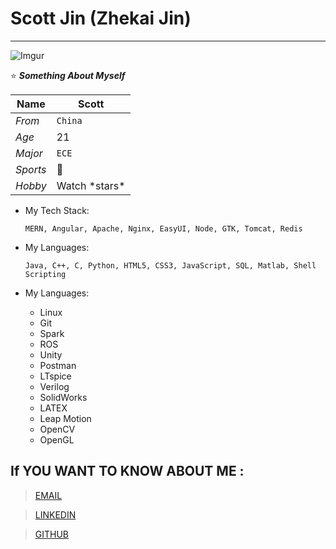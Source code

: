 # Scott Jin (Zhekai Jin)
***
![Imgur](https://i.imgur.com/1UTycAe.jpg)

:star: ***_Something About Myself_***

Name | Scott
--- | --- 
*From* | `China` 
*Age* | 21 
*Major*| `ECE`
*Sports* | :basketball:
*Hobby* | Watch \*stars\*

* My Tech Stack:

  ```shell
  MERN, Angular, Apache, Nginx, EasyUI, Node, GTK, Tomcat, Redis
  ```
  
* My Languages:

  ```shell
  Java, C++, C, Python, HTML5, CSS3, JavaScript, SQL, Matlab, Shell Scripting
  ```
  
* My Languages:
  * Linux
  * Git
  * Spark
  * ROS
  * Unity 
  * Postman
  * LTspice
  * Verilog
  * SolidWorks 
  * LATEX
  * Leap Motion
  * OpenCV
  * OpenGL

## If YOU WANT TO KNOW ABOUT ME :
> [EMAIL](mailto:JIN4@COOPER.EDU) 

> [LINKEDIN](https://www.linkedin.com/in/scott-zhekai-jin-196aa1b1/)

> [GITHUB](https://www.github.com/in/zhekaijin)
